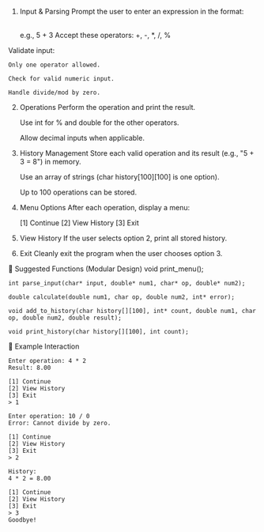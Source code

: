 1. Input & Parsing
    Prompt the user to enter an expression in the format:

    <number> <operator> <number>  
    e.g., 5 + 3
    Accept these operators: +, -, *, /, %

Validate input:

    Only one operator allowed.

    Check for valid numeric input.

    Handle divide/mod by zero.

2. Operations
    Perform the operation and print the result.

    Use int for % and double for the other operators.

    Allow decimal inputs when applicable.

3. History Management
    Store each valid operation and its result (e.g., "5 + 3 = 8") in memory.

    Use an array of strings (char history[100][100] is one option).

    Up to 100 operations can be stored.

4. Menu Options
    After each operation, display a menu:

    [1] Continue
    [2] View History
    [3] Exit

5. View History
    If the user selects option 2, print all stored history.

6. Exit
    Cleanly exit the program when the user chooses option 3.

    
    
    
🧠 Suggested Functions (Modular Design)
    void print_menu();

    int parse_input(char* input, double* num1, char* op, double* num2);

    double calculate(double num1, char op, double num2, int* error);

    void add_to_history(char history[][100], int* count, double num1, char op, double num2, double result);

    void print_history(char history[][100], int count);

    
    
🧪 Example Interaction

    Enter operation: 4 * 2
    Result: 8.00

    [1] Continue
    [2] View History
    [3] Exit
    > 1

    Enter operation: 10 / 0
    Error: Cannot divide by zero.

    [1] Continue
    [2] View History
    [3] Exit
    > 2

    History:
    4 * 2 = 8.00

    [1] Continue
    [2] View History
    [3] Exit
    > 3
    Goodbye!